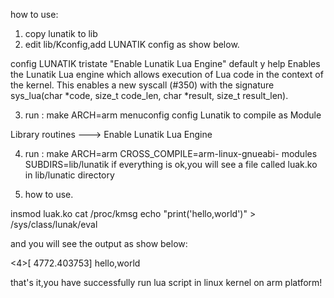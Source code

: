 how to use:
1. copy lunatik to lib
2. edit lib/Kconfig,add LUNATIK config as show below.

config LUNATIK
	tristate "Enable Lunatik Lua Engine"
	default y
	help
	  Enables the Lunatik Lua engine which allows execution of Lua code
	  in the context of the kernel. This enables a new syscall (#350) with the signature
	  sys_lua(char *code, size_t code_len, char *result, size_t result_len).

3. run : make ARCH=arm menuconfig
config Lunatik to compile as Module

  Library routines  ---> 
     <M> Enable Lunatik Lua Engine 
     
4. run : make ARCH=arm CROSS_COMPILE=arm-linux-gnueabi- modules SUBDIRS=lib/lunatik
    if everything is ok,you will see a file called luak.ko in lib/lunatic directory

5. how to use.

insmod luak.ko
cat /proc/kmsg
echo "print('hello,world')" > /sys/class/lunak/eval

and you will see the output as show below:

<4>[ 4772.403753] hello,world


that's it,you have successfully run lua script in linux kernel on arm platform!



